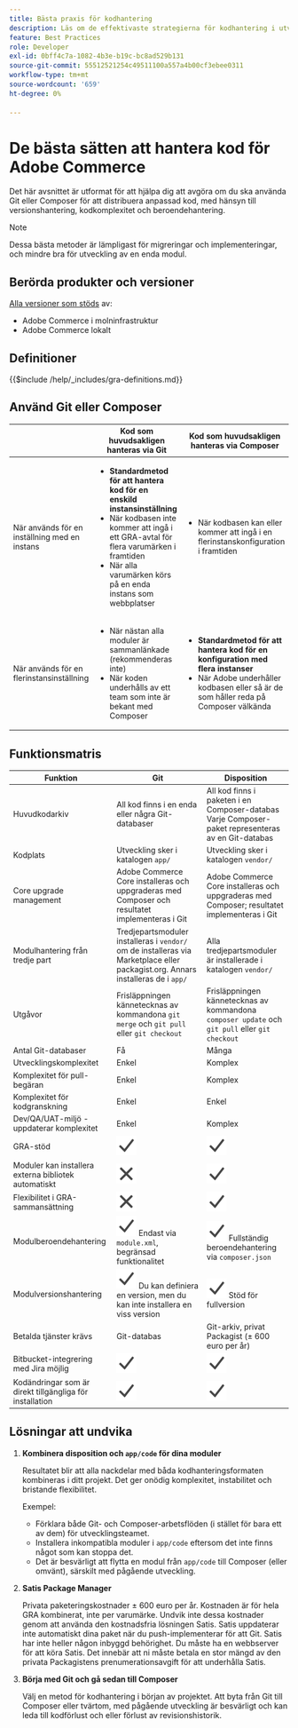 ```yaml
---
title: Bästa praxis för kodhantering
description: Läs om de effektivaste strategierna för kodhantering i utvecklingsfasen av Adobe Commerce-projekt.
feature: Best Practices
role: Developer
exl-id: 0bff4c7a-1082-4b3e-b19c-bc8ad529b131
source-git-commit: 55512521254c49511100a557a4b00cf3ebee0311
workflow-type: tm+mt
source-wordcount: '659'
ht-degree: 0%

---
```


# De bästa sätten att hantera kod för Adobe Commerce

Det här avsnittet är utformat för att hjälpa dig att avgöra om du ska använda Git eller Composer för att distribuera anpassad kod, med hänsyn till versionshantering, kodkomplexitet och beroendehantering.

>[!NOTE]
>
>Dessa bästa metoder är lämpligast för migreringar och implementeringar, och mindre bra för utveckling av en enda modul.

## Berörda produkter och versioner

[Alla versioner som stöds](../../../release/versions.md) av:

- Adobe Commerce i molninfrastruktur
- Adobe Commerce lokalt

## Definitioner

{{$include /help/_includes/gra-definitions.md}}

## Använd Git eller Composer

<table>
<thead>
  <tr>
    <th></th>
    <th>Kod som huvudsakligen hanteras via Git</th>
    <th>Kod som huvudsakligen hanteras via Composer</th>
  </tr>
</thead>
<tbody>
  <tr>
    <td>När används för en inställning med en instans</td>
    <td>
      <ul>
        <li><strong>Standardmetod för att hantera kod för en enskild instansinställning</strong></li>
        <li>När kodbasen inte kommer att ingå i ett GRA-avtal för flera varumärken i framtiden</li>
        <li>När alla varumärken körs på en enda instans som webbplatser</li>
      </ul>
    </td>
    <td>
      <ul>
        <li>När kodbasen kan eller kommer att ingå i en flerinstanskonfiguration i framtiden</li>
      </ul>
    </td>
  </tr>
  <tr>
    <td>När används för en flerinstansinställning</td>
    <td>
      <ul>
        <li>När nästan alla moduler är sammanlänkade (rekommenderas inte)</li>
        <li>När koden underhålls av ett team som inte är bekant med Composer</li>
      </ul>
    </td>
    <td>
      <ul>
        <li><strong>Standardmetod för att hantera kod för en konfiguration med flera instanser</strong></li>
        <li>När Adobe underhåller kodbasen eller så är de som håller reda på Composer välkända</li>
      </ul>
    </td>
  </tr>
</tbody>
</table>

## Funktionsmatris

| Funktion | Git | Disposition |
|------------------------------------------------------|-------------------------------------------------------------------------------------------------------------------------------------------------------|-------------------------------------------------------------------------------------------------------------------------------|
| Huvudkodarkiv | All kod finns i en enda eller några Git-databaser | All kod finns i paketen i en Composer-databas<br>Varje Composer-paket representeras av en Git-databas |
| Kodplats | Utveckling sker i katalogen `app/` | Utveckling sker i katalogen `vendor/` |
| Core upgrade management | Adobe Commerce Core installeras och uppgraderas med Composer och resultatet implementeras i Git | Adobe Commerce Core installeras och uppgraderas med Composer; resultatet implementeras i Git |
| Modulhantering från tredje part | Tredjepartsmoduler installeras i `vendor/` om de installeras via Marketplace eller packagist.org. Annars installeras de i `app/` | Alla tredjepartsmoduler är installerade i katalogen `vendor/` |
| Utgåvor | Frisläppningen kännetecknas av kommandona `git merge` och `git pull` eller `git checkout` | Frisläppningen kännetecknas av kommandona `composer update` och `git pull` eller `git checkout` |
| Antal Git-databaser | Få | Många |
| Utvecklingskomplexitet | Enkel | Komplex |
| Komplexitet för pull-begäran | Enkel | Komplex |
| Komplexitet för kodgranskning | Enkel | Enkel |
| Dev/QA/UAT-miljö - uppdaterar komplexitet | Enkel | Komplex |
| GRA-stöd | ![Ja, ikon](../../../assets/yes.svg) | ![Ja, ikon](../../../assets/yes.svg) |
| Moduler kan installera externa bibliotek automatiskt | ![Ingen ikon](../../../assets/no.svg) | ![Ja, ikon](../../../assets/yes.svg) |
| Flexibilitet i GRA-sammansättning | ![Ingen ikon](../../../assets/no.svg) | ![Ja, ikon](../../../assets/yes.svg) |
| Modulberoendehantering | ![Ja, ikon](../../../assets/yes.svg) Endast via `module.xml`, begränsad funktionalitet | ![Ja, ikon](../../../assets/yes.svg) Fullständig beroendehantering via `composer.json` |
| Modulversionshantering | ![Ja, ikon](../../../assets/yes.svg) Du kan definiera en version, men du kan inte installera en viss version | ![Ja, ikon](../../../assets/yes.svg) Stöd för fullversion |
| Betalda tjänster krävs | Git-databas | Git-arkiv, privat Packagist (± 600 euro per år) |
| Bitbucket-integrering med Jira möjlig | ![Ja, ikon](../../../assets/yes.svg) | ![Ja, ikon](../../../assets/yes.svg) |
| Kodändringar som är direkt tillgängliga för installation | ![Ja, ikon](../../../assets/yes.svg) | ![Ja, ikon](../../../assets/yes.svg) |

## Lösningar att undvika

1. **Kombinera disposition och `app/code` för dina moduler**

   Resultatet blir att alla nackdelar med båda kodhanteringsformaten kombineras i ditt projekt. Det ger onödig komplexitet, instabilitet och bristande flexibilitet.

   Exempel:
   - Förklara både Git- och Composer-arbetsflöden (i stället för bara ett av dem) för utvecklingsteamet.
   - Installera inkompatibla moduler i `app/code` eftersom det inte finns något som kan stoppa det.
   - Det är besvärligt att flytta en modul från `app/code` till Composer (eller omvänt), särskilt med pågående utveckling.

1. **Satis Package Manager**

   Privata paketeringskostnader ± 600 euro per år. Kostnaden är för hela GRA kombinerat, inte per varumärke. Undvik inte dessa kostnader genom att använda den kostnadsfria lösningen Satis. Satis uppdaterar inte automatiskt dina paket när du push-implementerar för att Git. Satis har inte heller någon inbyggd behörighet. Du måste ha en webbserver för att köra Satis. Det innebär att ni måste betala en stor mängd av den privata Packagistens prenumerationsavgift för att underhålla Satis.

1. **Börja med Git och gå sedan till Composer**

   Välj en metod för kodhantering i början av projektet. Att byta från Git till Composer eller tvärtom, med pågående utveckling är besvärligt och kan leda till kodförlust och eller förlust av revisionshistorik.

<!-- Last updated from includes: 2023-08-23 15:56:59 -->
